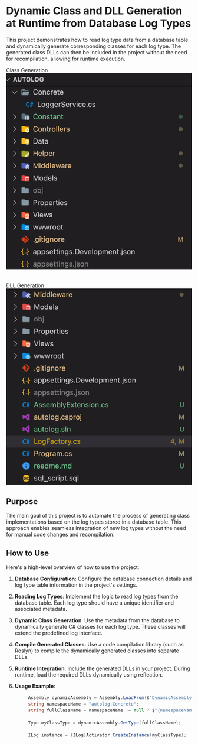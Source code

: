 # Dynamic Class and DLL Generation at Runtime from Database Log Types

This project demonstrates how to read log type data from a database table and dynamically generate corresponding classes for each log type. The generated class DLLs can then be included in the project without the need for recompilation, allowing for runtime execution.

Class Generation
<img src="./generate-concrete.gif" />

<br>
DLL Generation
<img src="./generate-dll.gif" />


## Purpose

The main goal of this project is to automate the process of generating class implementations based on the log types stored in a database table. This approach enables seamless integration of new log types without the need for manual code changes and recompilation.

## How to Use

Here's a high-level overview of how to use the project:

1. **Database Configuration**: Configure the database connection details and log type table information in the project's settings.

2. **Reading Log Types**: Implement the logic to read log types from the database table. Each log type should have a unique identifier and associated metadata.

3. **Dynamic Class Generation**: Use the metadata from the database to dynamically generate C# classes for each log type. These classes will extend the predefined log interface.

4. **Compile Generated Classes**: Use a code compilation library (such as Roslyn) to compile the dynamically generated classes into separate DLLs.

5. **Runtime Integration**: Include the generated DLLs in your project. During runtime, load the required DLLs dynamically using reflection.

6. **Usage Example**:

   ```csharp
        Assembly dynamicAssembly = Assembly.LoadFrom($"DynamicAssembly-{className}.dll");
        string namespaceName = "autolog.Concrete";
        string fullClassName = namespaceName != null ? $"{namespaceName}.{className}" : className;
     
        Type myClassType = dynamicAssembly.GetType(fullClassName);
     
        ILog instance = (ILog)Activator.CreateInstance(myClassType);
